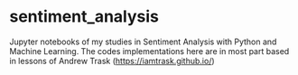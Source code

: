 # sentiment_analysis
Jupyter notebooks of my studies in Sentiment Analysis with Python and Machine Learning. The codes implementations here are in most part based in lessons of Andrew Trask (https://iamtrask.github.io/)
